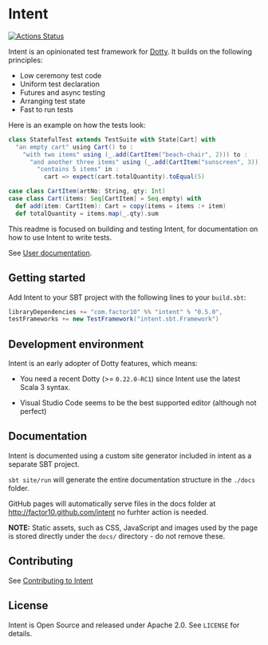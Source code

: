 # Intent

[![Actions Status](https://github.com/factor10/intent/workflows/CI/badge.svg)](https://github.com/factor10/intent/actions)

Intent is an opinionated test framework for [Dotty](https://dotty.epfl.ch). It builds on
the following principles:

* Low ceremony test code
* Uniform test declaration
* Futures and async testing
* Arranging test state
* Fast to run tests

Here is an example on how the tests look:

```scala
class StatefulTest extends TestSuite with State[Cart] with
  "an empty cart" using Cart() to :
    "with two items" using (_.add(CartItem("beach-chair", 2))) to :
      "and another three items" using (_.add(CartItem("sunscreen", 3))) to :
        "contains 5 items" in :
          cart => expect(cart.totalQuantity).toEqual(5)

case class CartItem(artNo: String, qty: Int)
case class Cart(items: Seq[CartItem] = Seq.empty) with
  def add(item: CartItem): Cart = copy(items = items :+ item)
  def totalQuantity = items.map(_.qty).sum
```

This readme is focused on building and testing Intent, for documentation on how to use
Intent to write tests.

See [User documentation](ttp://factor10.github.com/intent).

## Getting started

Add Intent to your SBT project with the following lines to your `build.sbt`:

```scala
libraryDependencies += "com.factor10" %% "intent" % "0.5.0",
testFrameworks += new TestFramework("intent.sbt.Framework")
```

## Development environment

Intent is an early adopter of Dotty features, which means:

* You need a recent Dotty (>= `0.22.0-RC1`) since Intent use the latest Scala 3 syntax.

* Visual Studio Code seems to be the best supported editor (although not perfect)


## Documentation

Intent is documented using a custom site generator included in intent as a separate SBT
project.

`sbt site/run` will generate the entire documentation structure in the `./docs` folder.

GitHub pages will automatically serve files in the docs folder at http://factor10.github.com/intent
no furhter action is needed.

**NOTE:** Static assets, such as CSS, JavaScript and images used by the page is stored directly under
the `docs/` directory - do not remove these.


## Contributing

See [Contributing to Intent](./CONTRIBUTING.md)

## License

Intent is Open Source and released under Apache 2.0. See `LICENSE` for details.
